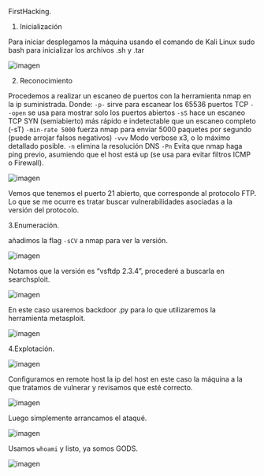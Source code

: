 FirstHacking.

1.	Inicialización 

Para iniciar desplegamos la máquina usando el comando de Kali Linux sudo bash para inicializar los archivos .sh y .tar

![imagen](https://github.com/user-attachments/assets/af4e5dff-c267-4020-8438-f9ac1873f6ca)

2.	Reconocimiento 

Procedemos a realizar un escaneo de puertos con la herramienta nmap en la ip suministrada. Donde:
`-p-` sirve para escanear los 65536 puertos TCP 
`--open` se usa para mostrar solo los puertos abiertos
`-sS` hace un escaneo TCP SYN (semiabierto) más rápido e indetectable que un escaneo completo (-sT)
`-min-rate 5000` fuerza nmap para enviar 5000 paquetes por segundo (puede arrojar falsos negativos)
`-vvv` Modo verbose x3, o lo máximo detallado posible.
`-n` elimina la resolución DNS
`-Pn` Evita que nmap haga ping previo, asumiendo que el host está up (se usa para evitar filtros ICMP o Firewall).

![imagen](https://github.com/user-attachments/assets/6f80c4b1-6227-45cd-9b7b-1f0819d23ccc)

Vemos que tenemos el puerto 21 abierto, que corresponde al protocolo FTP.
Lo que se me ocurre es tratar buscar vulnerabilidades asociadas a la versión del protocolo.

3.Enumeración. 

añadimos la flag `-sCV`  a nmap para ver la versión.

![imagen](https://github.com/user-attachments/assets/095aef81-56e9-4bbf-99d0-1c33060e14ac)

Notamos que la versión es “vsftdp 2.3.4”, procederé a buscarla en searchsploit.

![imagen](https://github.com/user-attachments/assets/d7fc2481-981e-45a6-a37e-882ee8d721f5)

En este caso usaremos backdoor .py  para lo que utilizaremos la herramienta metasploit.

![imagen](https://github.com/user-attachments/assets/53ecb9b8-2d84-4a1a-86ee-231a837f6a7a)
 
4.Explotación.

![imagen](https://github.com/user-attachments/assets/5fd587ba-ed94-4368-ad9c-ffccce9dfb49)

Configuramos en remote host la ip del host en este caso la máquina a la que tratamos de vulnerar y revisamos que esté correcto.

![imagen](https://github.com/user-attachments/assets/450341cf-1886-464f-b6e0-c20e5b1966d6)
 
Luego simplemente arrancamos el ataqué. 

![imagen](https://github.com/user-attachments/assets/b7dfc312-d638-47e8-b050-564b4fbc53de)

Usamos `whoami` y listo, ya somos GODS. 

![imagen](https://github.com/user-attachments/assets/29a95a70-b684-43e4-80cb-d31314df3ae3)
  
